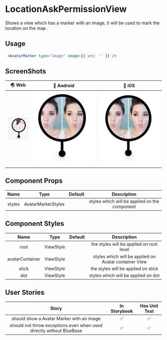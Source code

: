 # LocationAskPermissionView

Shows a view which has a marker with an image, it will be used to mark the location on the map .

## Usage

```jsx
 <AvatarMarker type="image" image={{ uri: '' }} />
```

## ScreenShots

|                 🌏 Web                 |                         📱 Android                        |                         📱 iOS                        |
| :------------------------------------: | :-------------------------------------------------------: | :---------------------------------------------------: |
| <img src="./screenshots/Marker.png" /> | <img src="./screenshots/MarkerAndroid.png" width="200" /> | <img src="./screenshots/MarkerIos.png" width="200" /> |

## Component Props

|  Name  |        Type        | Default |                  Description                  |
| :----: | :----------------: | :-----: | :-------------------------------------------: |
| styles | AvatarMarkerStyles |         | styles which will be applied on the component |

## Component Styles

|       Name      |    Type   | Default |                      Description                      |
| :-------------: | :-------: | :-----: | :---------------------------------------------------: |
|       root      | ViewStyle |    ️    |        the styles will be applied on root level       |
| avatarContainer | ViewStyle |         | styles which will be applied on Avatar container View |
|      stick      | ViewStyle |    ️    |          the styles will be applied on stick          |
|       dot       | ViewStyle |         |          styles which will be applied on dot          |

## User Stories

|                                 Story                                | In Storybook | Has Unit Test |
| :------------------------------------------------------------------: | :----------: | :-----------: |
|               should show a Avatar Marker with an image              |       ✅      |       ✅       |
| should not throw exceptions even when used directly without BlueBase |       ✅      |       ✅       |
